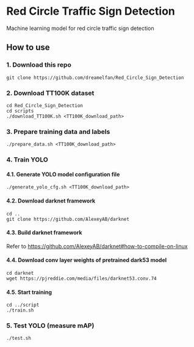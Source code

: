 # Red Circle Traffic Sign Detection
Machine learning model for red circle traffic sign detection

## How to use
### 1. Download this repo
```
git clone https://github.com/dreamelfan/Red_Circle_Sign_Detection
```

### 2. Download TT100K dataset
```
cd Red_Circle_Sign_Detection
cd scripts
./download_TT100K.sh <TT100K_download_path>
```

### 3. Prepare training data and labels
```
./prepare_data.sh <TT100K_download_path>
```

### 4. Train YOLO
#### 4.1. Generate YOLO model configuration file
```
./generate_yolo_cfg.sh <TT100K_download_path>
```

#### 4.2. Download darknet framework
```
cd ..
git clone https://github.com/AlexeyAB/darknet
```

#### 4.3. Build darknet framework
Refer to https://github.com/AlexeyAB/darknet#how-to-compile-on-linux

#### 4.4. Download conv layer weights of pretrained dark53 model
```
cd darknet
wget https://pjreddie.com/media/files/darknet53.conv.74
```

#### 4.5. Start training
```
cd ../script
./train.sh
```

### 5. Test YOLO (measure mAP)
```
./test.sh
```
